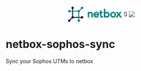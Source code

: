 <p align="center">
  <span style="vertical-align:middle;"><img src="https://raw.githubusercontent.com/netbox-community/netbox/develop/docs/netbox_logo.svg" height="40"/></span>
  <span style="vertical-align:middle;">&#128259;</span>
  <span style="vertical-align:middle;"><img src="https://upload.wikimedia.org/wikipedia/commons/7/78/Sophos_logo.svg" height="40"/></span>
</p>

# netbox-sophos-sync
Sync your Sophos UTMs to netbox
